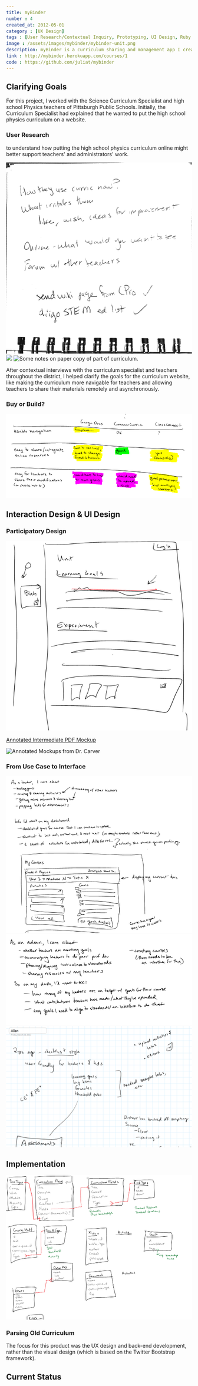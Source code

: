 ```yaml
---
title: myBinder
number : 4
created_at: 2012-05-01
category : [UX Design]
tags : [User Research/Contextual Inquiry, Prototyping, UI Design, Ruby on Rails Development, Database Design]
image : /assets/images/mybinder/mybinder-unit.png
description: myBinder is a curriculum sharing and management app I created for/with administrators and teachers at Pittsburgh Public Schools. 
link : http://mybinder.herokuapp.com/courses/1
code : https://github.com/juliat/mybinder
---
```


## Clarifying Goals

For this project, I worked with the Science Curriculum Specialist and high school Physics teachers of Pittsburgh Public Schools. Initially, the Curriculum Specialist had explained that he wanted to put the high school physics curriculum on a website.

### User Research

to understand how putting the high school physics curriculum online might better support teachers' and administrators' work.

![](/assets/images/mybinder/focus-questions.png)
![](/assets/images/mybinder/Pps-interview-notes_Page_2.png)
![Some notes on paper copy of part of curriculum.](annot-old-curric-doc.JPG)

After contextual interviews with the curriculum specialist and teachers throughout the district, I helped clarify the goals for the curriculum website, like making the curriculum more navigable for teachers and allowing teachers to share their materials remotely and asynchronously.

### Buy or Build?

![Summary notes on other systems I reviewed.](/assets/images/mybinder/competitive-analysis.png)


## Interaction Design & UI Design

### Participatory Design

![Drawing co-created with a teacher.](/assets/images/mybinder/collab-sketch-with-allan-finch.png)

[Annotated Intermediate PDF Mockup](/assets/pdf/mybinder-annotated-intermediate-pdf-mockup.pdf)

![Annotated Mockups from Dr. Carver](/assets/images/mybinder/an-mu-3.JPG)

### From Use Case to Interface

![](/assets/images/mybinder/notes-and-sketch-for-teacher-dash.png)
![](/assets/images/mybinder/notes-on-admin-dash.png)
![Notes about how curriculum was in past (on paper).](/assets/images/mybinder/snippet-of-notes-from-interview-with-allan-finch.png)


## Implementation

![](/assets/images/mybinder/initial-erd-sketch.png)

### Parsing Old Curriculum

The focus for this product was the UX design and back-end development, rather than the visual design (which is based on the Twitter Bootstrap framework).

## Current Status

